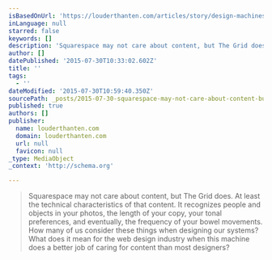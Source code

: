 ```yaml
---
isBasedOnUrl: 'https://louderthanten.com/articles/story/design-machines'
inLanguage: null
starred: false
keywords: []
description: 'Squarespace may not care about content, but The Grid does. At least the technical characteristics of that content. It recognizes people and objects in your phot'
author: []
datePublished: '2015-07-30T10:33:02.602Z'
title: ''
tags:
  - ''
dateModified: '2015-07-30T10:59:40.350Z'
sourcePath: _posts/2015-07-30-squarespace-may-not-care-about-content-but-the-grid-does-a.md
published: true
authors: []
publisher:
  name: louderthanten.com
  domain: louderthanten.com
  url: null
  favicon: null
_type: MediaObject
_context: 'http://schema.org'

---
```

> Squarespace may not care about content, but The Grid does. At least the technical characteristics of that content. It recognizes people and objects in your photos, the length of your copy, your tonal preferences, and eventually, the frequency of your bowel movements. How many of us consider these things when designing our systems? What does it mean for the web design industry when this machine does a better job of caring for content than most designers?